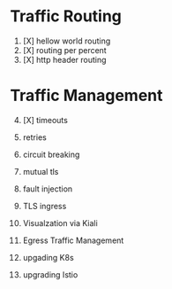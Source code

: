 # Traffic Routing
1. [X] hellow world routing
2. [X] routing per percent
3. [X] http header routing

# Traffic Management
4. [X] timeouts
5. retries
6. circuit breaking

7. mutual tls
8. fault injection
9. TLS ingress
10. Visualzation via Kiali
11. Egress Traffic Management
12. upgading K8s
13. upgrading Istio
